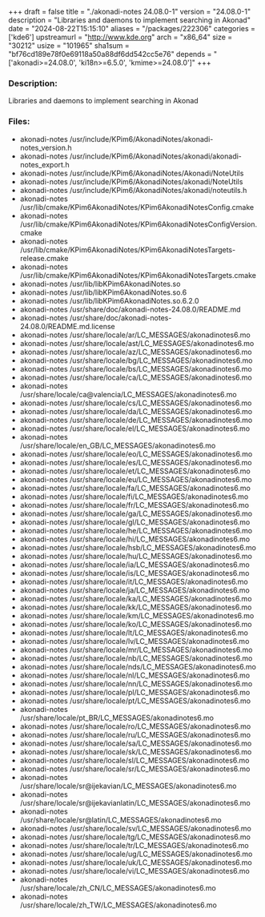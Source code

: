 +++
draft = false
title = "./akonadi-notes 24.08.0-1"
version = "24.08.0-1"
description = "Libraries and daemons to implement searching in Akonad"
date = "2024-08-22T15:15:10"
aliases = "/packages/222306"
categories = ['kde6']
upstreamurl = "http://www.kde.org"
arch = "x86_64"
size = "30212"
usize = "101965"
sha1sum = "bf76cd189e78f0e69118a50a88df6dd542cc5e76"
depends = "['akonadi>=24.08.0', 'ki18n>=6.5.0', 'kmime>=24.08.0']"
+++
### Description: 
Libraries and daemons to implement searching in Akonad

### Files: 
* akonadi-notes /usr/include/KPim6/AkonadiNotes/akonadi-notes_version.h
* akonadi-notes /usr/include/KPim6/AkonadiNotes/akonadi/akonadi-notes_export.h
* akonadi-notes /usr/include/KPim6/AkonadiNotes/Akonadi/NoteUtils
* akonadi-notes /usr/include/KPim6/AkonadiNotes/akonadi/NoteUtils
* akonadi-notes /usr/include/KPim6/AkonadiNotes/akonadi/noteutils.h
* akonadi-notes /usr/lib/cmake/KPim6AkonadiNotes/KPim6AkonadiNotesConfig.cmake
* akonadi-notes /usr/lib/cmake/KPim6AkonadiNotes/KPim6AkonadiNotesConfigVersion.cmake
* akonadi-notes /usr/lib/cmake/KPim6AkonadiNotes/KPim6AkonadiNotesTargets-release.cmake
* akonadi-notes /usr/lib/cmake/KPim6AkonadiNotes/KPim6AkonadiNotesTargets.cmake
* akonadi-notes /usr/lib/libKPim6AkonadiNotes.so
* akonadi-notes /usr/lib/libKPim6AkonadiNotes.so.6
* akonadi-notes /usr/lib/libKPim6AkonadiNotes.so.6.2.0
* akonadi-notes /usr/share/doc/akonadi-notes-24.08.0/README.md
* akonadi-notes /usr/share/doc/akonadi-notes-24.08.0/README.md.license
* akonadi-notes /usr/share/locale/ar/LC_MESSAGES/akonadinotes6.mo
* akonadi-notes /usr/share/locale/ast/LC_MESSAGES/akonadinotes6.mo
* akonadi-notes /usr/share/locale/az/LC_MESSAGES/akonadinotes6.mo
* akonadi-notes /usr/share/locale/bg/LC_MESSAGES/akonadinotes6.mo
* akonadi-notes /usr/share/locale/bs/LC_MESSAGES/akonadinotes6.mo
* akonadi-notes /usr/share/locale/ca/LC_MESSAGES/akonadinotes6.mo
* akonadi-notes /usr/share/locale/ca@valencia/LC_MESSAGES/akonadinotes6.mo
* akonadi-notes /usr/share/locale/cs/LC_MESSAGES/akonadinotes6.mo
* akonadi-notes /usr/share/locale/da/LC_MESSAGES/akonadinotes6.mo
* akonadi-notes /usr/share/locale/de/LC_MESSAGES/akonadinotes6.mo
* akonadi-notes /usr/share/locale/el/LC_MESSAGES/akonadinotes6.mo
* akonadi-notes /usr/share/locale/en_GB/LC_MESSAGES/akonadinotes6.mo
* akonadi-notes /usr/share/locale/eo/LC_MESSAGES/akonadinotes6.mo
* akonadi-notes /usr/share/locale/es/LC_MESSAGES/akonadinotes6.mo
* akonadi-notes /usr/share/locale/et/LC_MESSAGES/akonadinotes6.mo
* akonadi-notes /usr/share/locale/eu/LC_MESSAGES/akonadinotes6.mo
* akonadi-notes /usr/share/locale/fa/LC_MESSAGES/akonadinotes6.mo
* akonadi-notes /usr/share/locale/fi/LC_MESSAGES/akonadinotes6.mo
* akonadi-notes /usr/share/locale/fr/LC_MESSAGES/akonadinotes6.mo
* akonadi-notes /usr/share/locale/ga/LC_MESSAGES/akonadinotes6.mo
* akonadi-notes /usr/share/locale/gl/LC_MESSAGES/akonadinotes6.mo
* akonadi-notes /usr/share/locale/he/LC_MESSAGES/akonadinotes6.mo
* akonadi-notes /usr/share/locale/hi/LC_MESSAGES/akonadinotes6.mo
* akonadi-notes /usr/share/locale/hsb/LC_MESSAGES/akonadinotes6.mo
* akonadi-notes /usr/share/locale/hu/LC_MESSAGES/akonadinotes6.mo
* akonadi-notes /usr/share/locale/ia/LC_MESSAGES/akonadinotes6.mo
* akonadi-notes /usr/share/locale/is/LC_MESSAGES/akonadinotes6.mo
* akonadi-notes /usr/share/locale/it/LC_MESSAGES/akonadinotes6.mo
* akonadi-notes /usr/share/locale/ja/LC_MESSAGES/akonadinotes6.mo
* akonadi-notes /usr/share/locale/ka/LC_MESSAGES/akonadinotes6.mo
* akonadi-notes /usr/share/locale/kk/LC_MESSAGES/akonadinotes6.mo
* akonadi-notes /usr/share/locale/km/LC_MESSAGES/akonadinotes6.mo
* akonadi-notes /usr/share/locale/ko/LC_MESSAGES/akonadinotes6.mo
* akonadi-notes /usr/share/locale/lt/LC_MESSAGES/akonadinotes6.mo
* akonadi-notes /usr/share/locale/lv/LC_MESSAGES/akonadinotes6.mo
* akonadi-notes /usr/share/locale/mr/LC_MESSAGES/akonadinotes6.mo
* akonadi-notes /usr/share/locale/nb/LC_MESSAGES/akonadinotes6.mo
* akonadi-notes /usr/share/locale/nds/LC_MESSAGES/akonadinotes6.mo
* akonadi-notes /usr/share/locale/nl/LC_MESSAGES/akonadinotes6.mo
* akonadi-notes /usr/share/locale/nn/LC_MESSAGES/akonadinotes6.mo
* akonadi-notes /usr/share/locale/pl/LC_MESSAGES/akonadinotes6.mo
* akonadi-notes /usr/share/locale/pt/LC_MESSAGES/akonadinotes6.mo
* akonadi-notes /usr/share/locale/pt_BR/LC_MESSAGES/akonadinotes6.mo
* akonadi-notes /usr/share/locale/ro/LC_MESSAGES/akonadinotes6.mo
* akonadi-notes /usr/share/locale/ru/LC_MESSAGES/akonadinotes6.mo
* akonadi-notes /usr/share/locale/sa/LC_MESSAGES/akonadinotes6.mo
* akonadi-notes /usr/share/locale/sk/LC_MESSAGES/akonadinotes6.mo
* akonadi-notes /usr/share/locale/sl/LC_MESSAGES/akonadinotes6.mo
* akonadi-notes /usr/share/locale/sr/LC_MESSAGES/akonadinotes6.mo
* akonadi-notes /usr/share/locale/sr@ijekavian/LC_MESSAGES/akonadinotes6.mo
* akonadi-notes /usr/share/locale/sr@ijekavianlatin/LC_MESSAGES/akonadinotes6.mo
* akonadi-notes /usr/share/locale/sr@latin/LC_MESSAGES/akonadinotes6.mo
* akonadi-notes /usr/share/locale/sv/LC_MESSAGES/akonadinotes6.mo
* akonadi-notes /usr/share/locale/tg/LC_MESSAGES/akonadinotes6.mo
* akonadi-notes /usr/share/locale/tr/LC_MESSAGES/akonadinotes6.mo
* akonadi-notes /usr/share/locale/ug/LC_MESSAGES/akonadinotes6.mo
* akonadi-notes /usr/share/locale/uk/LC_MESSAGES/akonadinotes6.mo
* akonadi-notes /usr/share/locale/vi/LC_MESSAGES/akonadinotes6.mo
* akonadi-notes /usr/share/locale/zh_CN/LC_MESSAGES/akonadinotes6.mo
* akonadi-notes /usr/share/locale/zh_TW/LC_MESSAGES/akonadinotes6.mo
